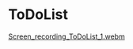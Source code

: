 # ToDoList

[Screen_recording_ToDoList_1.webm](https://github.com/user-attachments/assets/c881fb40-6558-4a77-b42a-3340f8a2730f)
